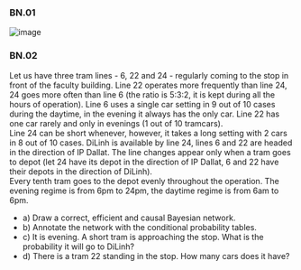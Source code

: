 
### BN.01

![image](https://github.com/AdTekDev/AI/assets/18588011/a9857a5f-9a16-43ea-be08-98d8d565bf60)


### BN.02 

Let us have three tram lines - 6, 22 and 24 - regularly coming to the stop in front of the faculty building. Line 22 operates more frequently than line 24, 24 goes more often than line 6 (the ratio is 5:3:2, it is kept during all the hours of operation). Line 6 uses a single car setting in 9 out of 10 cases during the daytime, in the evening it always has the only car. Line 22 has one car rarely and only in evenings (1 out of 10 tramcars).  
Line 24 can be short whenever, however, it takes a long setting with 2 cars in 8 out of 10 cases. DiLinh is available by line 24, lines 6 and 22 are headed in the direction of IP Dallat. The line changes appear only when a tram goes to depot (let 24 have its depot in the direction of IP Dallat, 6 and 22 have their depots in the direction of DiLinh).   
Every tenth tram goes to the depot evenly throughout the operation. The evening regime is from 6pm to 24pm, the daytime regime is from 6am to 6pm.   
- a) Draw a correct, efficient and causal Bayesian network.  
- b) Annotate the network with the conditional probability tables.  
- c) It is evening. A short tram is approaching the stop. What is the probability it will go to DiLinh?  
- d) There is a tram 22 standing in the stop. How many cars does it have?  



